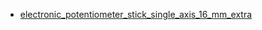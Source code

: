 * [electronic_potentiometer_stick_single_axis_16_mm_extra](electronic_potentiometer_stick_single_axis_16_mm_extra)
